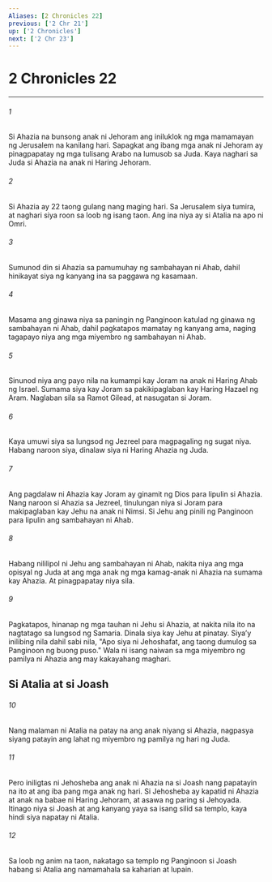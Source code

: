 ```yaml
---
Aliases: [2 Chronicles 22]
previous: ['2 Chr 21']
up: ['2 Chronicles']
next: ['2 Chr 23']
---
```

# 2 Chronicles 22

***

###### 1
Si Ahazia na bunsong anak ni Jehoram ang iniluklok ng mga mamamayan ng Jerusalem na kanilang hari. Sapagkat ang ibang mga anak ni Jehoram ay pinagpapatay ng mga tulisang Arabo na lumusob sa Juda. Kaya naghari sa Juda si Ahazia na anak ni Haring Jehoram. 

###### 2
Si Ahazia ay 22 taong gulang nang maging hari. Sa Jerusalem siya tumira, at naghari siya roon sa loob ng isang taon. Ang ina niya ay si Atalia na apo ni Omri. 

###### 3
Sumunod din si Ahazia sa pamumuhay ng sambahayan ni Ahab, dahil hinikayat siya ng kanyang ina sa paggawa ng kasamaan. 

###### 4
Masama ang ginawa niya sa paningin ng Panginoon katulad ng ginawa ng sambahayan ni Ahab, dahil pagkatapos mamatay ng kanyang ama, naging tagapayo niya ang mga miyembro ng sambahayan ni Ahab. 

###### 5
Sinunod niya ang payo nila na kumampi kay Joram na anak ni Haring Ahab ng Israel. Sumama siya kay Joram sa pakikipaglaban kay Haring Hazael ng Aram. Naglaban sila sa Ramot Gilead, at nasugatan si Joram. 

###### 6
Kaya umuwi siya sa lungsod ng Jezreel para magpagaling ng sugat niya. Habang naroon siya, dinalaw siya ni Haring Ahazia ng Juda. 

###### 7
Ang pagdalaw ni Ahazia kay Joram ay ginamit ng Dios para lipulin si Ahazia. Nang naroon si Ahazia sa Jezreel, tinulungan niya si Joram para makipaglaban kay Jehu na anak ni Nimsi. Si Jehu ang pinili ng Panginoon para lipulin ang sambahayan ni Ahab. 

###### 8
Habang nililipol ni Jehu ang sambahayan ni Ahab, nakita niya ang mga opisyal ng Juda at ang mga anak ng mga kamag-anak ni Ahazia na sumama kay Ahazia. At pinagpapatay niya sila. 

###### 9
Pagkatapos, hinanap ng mga tauhan ni Jehu si Ahazia, at nakita nila ito na nagtatago sa lungsod ng Samaria. Dinala siya kay Jehu at pinatay. Siyaʼy inilibing nila dahil sabi nila, "Apo siya ni Jehoshafat, ang taong dumulog sa Panginoon ng buong puso." Wala ni isang naiwan sa mga miyembro ng pamilya ni Ahazia ang may kakayahang maghari.

## Si Atalia at si Joash 

###### 10
Nang malaman ni Atalia na patay na ang anak niyang si Ahazia, nagpasya siyang patayin ang lahat ng miyembro ng pamilya ng hari ng Juda. 

###### 11
Pero iniligtas ni Jehosheba ang anak ni Ahazia na si Joash nang papatayin na ito at ang iba pang mga anak ng hari. Si Jehosheba ay kapatid ni Ahazia at anak na babae ni Haring Jehoram, at asawa ng paring si Jehoyada. Itinago niya si Joash at ang kanyang yaya sa isang silid sa templo, kaya hindi siya napatay ni Atalia. 

###### 12
Sa loob ng anim na taon, nakatago sa templo ng Panginoon si Joash habang si Atalia ang namamahala sa kaharian at lupain.
